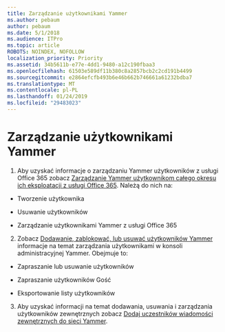```yaml
---
title: Zarządzanie użytkownikami Yammer
ms.author: pebaum
author: pebaum
ms.date: 5/1/2018
ms.audience: ITPro
ms.topic: article
ROBOTS: NOINDEX, NOFOLLOW
localization_priority: Priority
ms.assetid: 34b5611b-e77e-4dd1-9480-a12c190fbaa3
ms.openlocfilehash: 61503e589df11b380c8a2857bcb2c2cd191b4499
ms.sourcegitcommit: e2864efcfb493b6e46b662b746661a61232bdba7
ms.translationtype: MT
ms.contentlocale: pl-PL
ms.lasthandoff: 01/24/2019
ms.locfileid: "29483023"
---
```

# <a name="managing-yammer-users"></a>Zarządzanie użytkownikami Yammer

1. Aby uzyskać informacje o zarządzaniu Yammer użytkowników z usługi Office 365 zobacz [Zarządzanie Yammer użytkownikom całego okresu ich eksploatacji z usługi Office 365](https://support.office.com/article/6c4c8fff-6444-404a-bffc-f9da0bcc3039). Należą do nich na:
    
  - Tworzenie użytkownika
    
  - Usuwanie użytkowników
    
  - Zarządzanie użytkownikami Yammer z usługi Office 365
    
2. Zobacz [Dodawanie, zablokować, lub usuwać użytkowników Yammer](http://alchemyportal.azurewebsites.net/Rule/ManageYammer%20users%20across%20their%20lifecycle%20from%20Office%20365) informacje na temat zarządzania użytkownikami w konsoli administracyjnej Yammer. Obejmuje to: 
    
  - Zapraszanie lub usuwanie użytkowników
    
  - Zapraszanie użytkowników Gość
    
  - Eksportowanie listy użytkowników
    
3. Aby uzyskać informacji na temat dodawania, usuwania i zarządzania użytkowników zewnętrznych zobacz [Dodaj uczestników wiadomości zewnętrznych do sieci Yammer](https://support.office.com/article/423653bb-86b2-4eac-9d7e-dca121f7c16c).
    

